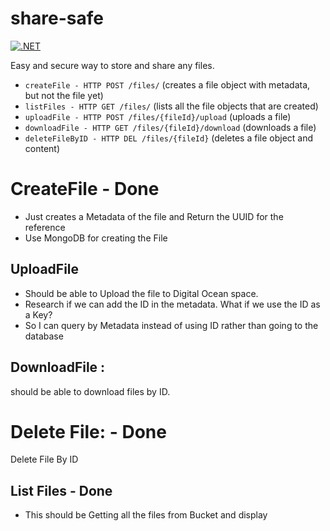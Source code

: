 # share-safe
[![.NET](https://github.com/satish860/share-safe/actions/workflows/dotnet.yml/badge.svg)](https://github.com/satish860/share-safe/actions/workflows/dotnet.yml)

Easy and secure way to store and share any files. 

- `createFile - HTTP POST /files/` (creates a file object with metadata, but not the file yet)
- `listFiles - HTTP GET /files/` (lists all the file objects that are created)
- `uploadFile - HTTP POST /files/{fileId}/upload` (uploads a file)
- `downloadFile - HTTP GET /files/{fileId}/download` (downloads a file)
- `deleteFileByID - HTTP DEL /files/{fileId}` (deletes a file object and content)

# CreateFile - Done

- Just creates a Metadata of the file and Return the UUID for the reference
- Use MongoDB for creating the File

## UploadFile

- Should be able to Upload the file to Digital Ocean space.
- Research if we can add the ID in the metadata. What if we use the ID as a Key?
- So I can query by Metadata instead of using ID rather than going to the database

## DownloadFile :

should be able to download files by ID.

# Delete File: - Done

Delete File By ID

## List Files - Done

- This should be Getting all the files from Bucket and display
